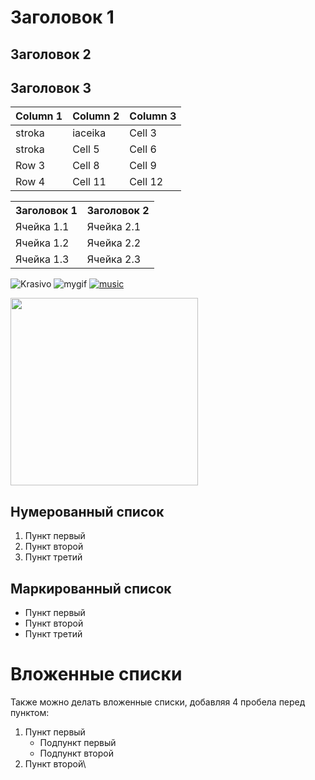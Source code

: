 #   Заголовок 1
##  Заголовок 2
##  Заголовок 3

| Column 1 | Column 2 | Column 3 |
|----------|----------|----------|
| stroka   | iaceika  | Cell 3   |
| stroka   | Cell 5   | Cell 6   |
| Row 3    | Cell 8   | Cell 9   |
| Row 4    | Cell 11  | Cell 12  |

<table>
    <tr>
        <th>Заголовок 1</th>
        <th>Заголовок 2</th>
    </tr>
    <tr>
        <td>Ячейка 1.1</td>
        <td>Ячейка 2.1</td>
    </tr>
    <tr>
        <td>Ячейка 1.2</td>
        <td>Ячейка 2.2</td>
    </tr>
    <tr>
        <td>Ячейка 1.3</td>
        <td>Ячейка 2.3</td>
    </tr>
</table>

![Krasivo](https://kalix.club/uploads/posts/2022-12/1671542722_kalix-club-p-oboi-na-telefon-v-stile-kiberpank-krasivo-55.jpg)
![mygif](https://avatars.dzeninfra.ru/get-zen_doc/271828/pub_658c866ffa6e53569572359f_658c8679fa6e535695723c30/orig)
[![music](https://sun9-48.userapi.com/impf/c636418/v636418972/4b683/VQL-SRCItt4.jpg?size=750x652&quality=96&sign=13ccb52bb7d0e314a3513331d61fdc5e&c_uniq_tag=7wS0MVDRpTlmMaHtBX5RlRUWNawz53IuLuO-Mip-Bog&type=album)](https://www.youtube.com/watch?v=b1_B-IKEufg)

<img src=https://kalix.club/uploads/posts/2022-12/1671542722_kalix-club-p-oboi-na-telefon-v-stile-kiberpank-krasivo-55.jpg width=300>

## Нумерованный список
1. Пункт первый
2. Пункт второй
3. Пункт третий
## Маркированный список
- Пункт первый
- Пункт второй
- Пункт третий
# Вложенные списки
Также можно делать вложенные списки, добавляя 4 пробела перед пунктом:

1. Пункт первый
    - Подпункт первый
    - Подпункт второй
2. Пункт второй\